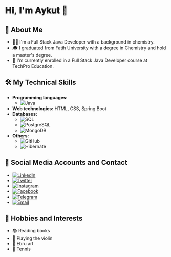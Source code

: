 # 𝐇𝐢, 𝐈'𝐦 𝐀𝐲𝐤𝐮𝐭 👋

## 🌟 About Me

- 👨‍💻 I'm a Full Stack Java Developer with a background in chemistry.
- 🎓 I graduated from Fatih University with a degree in Chemistry and hold a master's degree.
- 💼 I'm currently enrolled in a Full Stack Java Developer course at TechPro Education.

## 🛠️ My Technical Skills

- **Programming languages:**
  - ![Java](https://img.shields.io/badge/-Java-007396?style=flat&logo=java)
- **Web technologies:** HTML, CSS, Spring Boot
- **Databases:**
  - ![SQL](https://img.shields.io/badge/-SQL-336791?style=flat&logo=MySQL)
  - ![PostgreSQL](https://img.shields.io/badge/-PostgreSQL-316192?style=flat&logo=PostgreSQL)
  - ![MongoDB](https://img.shields.io/badge/-MongoDB-47A248?style=flat&logo=mongodb)
- **Others:**
  - ![GitHub](https://img.shields.io/badge/-GitHub-181717?style=flat&logo=github)
  - ![Hibernate](https://img.shields.io/badge/-Hibernate-59666C?style=flat)

## 🔗 Social Media Accounts and Contact

- [![LinkedIn](https://img.shields.io/badge/-LinkedIn-000000?style=flat&logo=linkedin&logoColor=white)](https://www.linkedin.com/in/aykutcihan/)
- [![Twitter](https://img.shields.io/badge/-Twitter-000000?style=flat&logo=twitter&logoColor=white)](https://twitter.com/aykutcihan)
- [![Instagram](https://img.shields.io/badge/-Instagram-000000?style=flat&logo=instagram&logoColor=white)](https://www.instagram.com/aykutcihan/)
- [![Facebook](https://img.shields.io/badge/-Facebook-000000?style=flat&logo=facebook&logoColor=white)](https://www.facebook.com/acd24)
- [![Telegram](https://img.shields.io/badge/-Telegram-000000?style=flat&logo=telegram&logoColor=white)](https://t.me/aykutcihan)
- [![Email](https://img.shields.io/badge/-Email-000000?style=flat&logo=gmail&logoColor=white)](mailto:aykutcihandemir@protonmail.com)


## 🎨 Hobbies and Interests

- 📚 Reading books
- 🎻 Playing the violin
- 🎨 Ebru art
- 🎾 Tennis





<!--


<h1>𝐇𝐢, 𝐈'𝐦 𝐀𝐲𝐤𝐮𝐭 👋</h1>

- 👨‍💻 I'm a Full Stack Java Developer with a background in chemistry.
- 🎓 I graduated from Fatih University with a degree in Chemistry and hold a master's degree.
- 💼 I'm currently enrolled in a Full Stack Java Developer course at TechPro Education.

<h2 style="color:blue;">🛠️ My technical skills:</h2>
<code><span style="color:blue;">🛠️ My technical skills:</span></code>



  - Programming languages:
    - ![Java](https://img.shields.io/badge/-Java-007396?style=flat&logo=java)
  - Web technologies: HTML, CSS, Spring Boot
  - Databases: 
    - ![SQL](https://img.shields.io/badge/-SQL-336791?style=flat&logo=MySQL)
    - ![Database](https://img.shields.io/badge/-Database-316192?style=flat&logo=PostgreSQL)
    - ![MongoDB](https://img.shields.io/badge/-MongoDB-47A248?style=flat&logo=mongodb)
  - Others:
    - ![GitHub](https://img.shields.io/badge/-GitHub-181717?style=flat&logo=github)
    - ![Hibernate](https://img.shields.io/badge/-Hibernate-59666C?style=flat)

🔗 Social media accounts and contact:

- [![LinkedIn](https://img.shields.io/badge/-LinkedIn-000000?style=flat&logo=linkedin&logoColor=white)](https://www.linkedin.com/in/aykutcihan/)
- [![Twitter](https://img.shields.io/badge/-Twitter-000000?style=flat&logo=twitter&logoColor=white)](https://twitter.com/aykutcihan)
- [![Instagram](https://img.shields.io/badge/-Instagram-000000?style=flat&logo=instagram&logoColor=white)](https://www.instagram.com/aykutcihan/)
- [![Facebook](https://img.shields.io/badge/-Facebook-000000?style=flat&logo=facebook&logoColor=white)](https://www.facebook.com/acd24)

 [![WhatsApp](https://img.shields.io/badge/-WhatsApp-25D366?style=flat&logo=whatsapp&logoColor=white)](https://wa.me/+31613762801?text=Merhaba%20Github'dan%20size%20ulaşıyorum) 
- [![Telegram](https://img.shields.io/badge/-Telegram-000000?style=flat&logo=telegram&logoColor=white)](https://t.me/aykutcihan)


🎨 Hobbies and Interests:

- 📚 Reading books
- 🎻 Playing the violin
- 🎨 Ebru art
- 🎾 Tennis


-->







<!--



🌟 Highlighted projects:
  - [YemekTarifleri](https://github.com/mehmetyilmaz/YemekTarifleri): A web application for users to share recipes, developed using Java, Spring Boot, and React.
  - [FilmTavsiyesi](https://github.com/mehmetyilmaz/FilmTavsiyesi): A machine learning project to create a movie recommendation system.

📚 Areas I'm currently learning:
  - Advanced data structures and algorithms
  - Cloud computing and AWS services
  - Deep learning and TensorFlow

🏅 Achievements and certificates:
  - "Full Stack Java Developer" certificate from XYZ Coding Bootcamp
  - First place in the 2021 "CodeFest" hackathon

👨‍💼 Work experience:
  - Full Stack Java Developer, XYZ Company (2021 - Present)
  - Software Development Intern, ABC Company (2020)

🔗 Social media accounts and contact:
  - [LinkedIn](https://www.linkedin.com/in/mehmetyilmaz/)
  - [Twitter](https://twitter.com/mehmetyilmaz_)
  - Email: mehmetyilmaz@gmail.com

🎨 Hobbies and interests:
  - Playing the violin
  - Tennis
  - Ebru art (Turkish marbling)
  - Reading books





**aykutcihan/aykutcihan** is a ✨ _special_ ✨ repository because its `README.md` (this file) appears on your GitHub profile.

Here are some ideas to get you started:

- 🔭 I’m currently working on ...
- 🌱 I’m currently learning ...
- 👯 I’m looking to collaborate on ...
- 🤔 I’m looking for help with ...
- 💬 Ask me about ...
- 📫 How to reach me: ...
- 😄 Pronouns: ...
- ⚡ Fun fact: ...
-->
